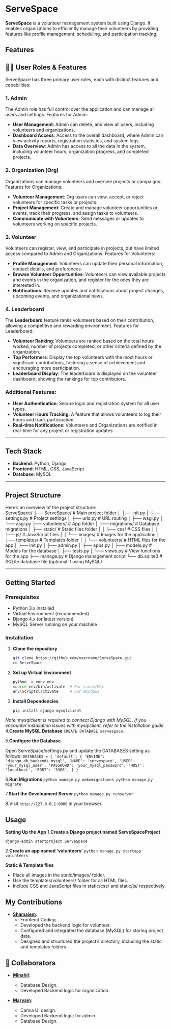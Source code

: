 # ServeSpace  
**ServeSpace** is a volunteer management system built using Django. It enables organizations to efficiently manage their volunteers by providing features like profile management, scheduling, and participation tracking.  

## Features  
## 🧑‍💻 User Roles & Features

ServeSpace has three primary user roles, each with distinct features and capabilities:

### 1. **Admin**
The Admin role has full control over the application and can manage all users and settings. Features for Admin:
- **User Management**: Admin can delete, and view all users, including volunteers and organizations.
- **Dashboard Access**: Access to the overall dashboard, where Admin can view activity reports, registration statistics, and system logs.
- **Data Overview**: Admin has access to all the data in the system, including volunteer hours, organization progress, and completed projects.

### 2. **Organization (Org)**
Organizations can manage volunteers and oversee projects or campaigns. Features for Organizations:
- **Volunteer Management**: Org users can view, accept, or reject volunteers for specific tasks or projects.
- **Project Management**: Create and manage volunteer opportunities or events, track their progress, and assign tasks to volunteers.
- **Communicate with Volunteers**: Send messages or updates to volunteers working on specific projects.

### 3. **Volunteer**
Volunteers can register, view, and participate in projects, but have limited access compared to Admin and Organizations. Features for Volunteers:
- **Profile Management**: Volunteers can update their personal information, contact details, and preferences.
- **Browse Volunteer Opportunities**: Volunteers can view available projects and events in the organization, and register for the ones they are interested in.
- **Notifications**: Receive updates and notifications about project changes, upcoming events, and organizational news.
  
### 4. **Leaderboard**
The **Leaderboard** feature ranks volunteers based on their contribution, allowing a competitive and rewarding environment. Features for Leaderboard:
- **Volunteer Ranking**: Volunteers are ranked based on the total hours worked, number of projects completed, or other criteria defined by the organization.
- **Top Performers**: Display the top volunteers with the most hours or significant contributions, fostering a sense of achievement and encouraging more participation.
- **Leaderboard Display**: The leaderboard is displayed on the volunteer dashboard, showing the rankings for top contributors.

### Additional Features:
- **User Authentication**: Secure login and registration system for all user types.
- **Volunteer Hours Tracking**: A feature that allows volunteers to log their hours and track participation.
- **Real-time Notifications**: Volunteers and Organizations are notified in real-time for any project or registration updates.



---

## Tech Stack  
- **Backend**: Python, Django  
- **Frontend**: HTML, CSS, JavaScript  
- **Database**: MySQL  

---

## Project Structure  
Here’s an overview of the project structure:  
ServeSpace/ ├── ServeSpace/ # Main project folder │ ├── init.py │ ├── settings.py # Project settings │ ├── urls.py # URL routing │ ├── wsgi.py │ └── asgi.py ├── volunteers/ # App folder │ ├── migrations/ # Database migrations │ ├── static/ # Static files folder │ │ ├── css/ # CSS files │ │ ├── js/ # JavaScript files │ │ └── images/ # Images for the application │ ├── templates/ # Templates folder │ │ └── volunteers/ # HTML files for the app │ ├── init.py │ ├── admin.py │ ├── apps.py │ ├── models.py # Models for the database │ ├── tests.py │ └── views.py # View functions for the app ├── manage.py # Django management script └── db.sqlite3 # SQLite database file (optional if using MySQL)

---

## Getting Started  

### Prerequisites  
- Python 3.x installed  
- Virtual Environment (recommended)  
- Django 4.x (or latest version)  
- MySQL Server running on your machine  

### Installation  

1. **Clone the repository**  
   ```bash
   git clone https://github.com/username/ServeSpace.git
   cd ServeSpace
2. **Set up Virtual Environment**
   ```bash
   python -m venv env
   source env/bin/activate  # For Linux/Mac
   env\Scripts\activate     # For Windows
4. **Install Dependencies**
   ```bash
   pip install django mysqlclient
*Note: mysqlclient is required to connect Django with MySQL. If you encounter installation issues with mysqlclient, refer to the installation guide.*
4.**Create MySQL Database**
  `
   CREATE DATABASE servespace;
`


5.**Configure the Database**


   Open ServeSpace/settings.py and update the DATABASES setting as follows:
  ` DATABASES = {
    'default': {
        'ENGINE': 'django.db.backends.mysql',
        'NAME': 'servespace',
        'USER': 'your_mysql_user',
        'PASSWORD': 'your_mysql_password',
        'HOST': 'localhost',
        'PORT': '3306',
    }
}
`

6.**Run Migrations**
`
   python manage.py makemigrations
   python manage.py migrate
`


7.**Start the Development Server**
`
   python manage.py runserver
`


8.Visit `http://127.0.0.1:8000` in your browser.

## Usage
**Setting Up the App**
1.**Create a Django project named ServeSpaceProject** 

`django-admin startproject ServeSpace`


2.**Create an app named 'volunteers'**
`python manage.py startapp volunteers`


**Static & Template files**
- Place all images in the static/images/ folder.
- Use the templates/volunteers/ folder for all HTML files.
- Include CSS and JavaScript files in static/css/ and static/js/ respectively.
## My Contributions

- **[Shamaiem](https://github.com/shamaiem10)**:
  - Frontend Coding.
  - Developed the backend logic for volunteer.
  - Configured and integrated the database (MySQL) for storing project data.
  - Designed and structured the project’s directory, including the static and templates folders.
    
## 🤝 Collaborators

- **[Minahil](https://github.com/Minahil-Rauf)**:
  - Database Design.
  - Developed Backend logic for organization.

- **[Maryam](https://github.com/maryam)**:
  - Canva UI design.
  - Developed Backend logic for admin.
  - Database Design.



